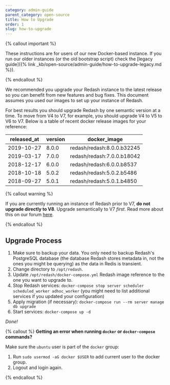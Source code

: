 ```yaml
---
category: admin-guide
parent_category: open-source
title: How to Upgrade
order: 1
slug: how-to-upgrade
---
```


{% callout important %}

These instructions are for users of our new Docker-based instance. If you run our older instances (or the old bootstrap script) check the [legacy guide]({% link _kb/open-source/admin-guide/how-to-upgrade-legacy.md %}).

{% endcallout %}

We recommended you upgrade your Redash instance to the latest release so you can benefit from new features and bug fixes. This document assumes you used our images to set up your instance of Redash.

For best results you should upgrade Redash by one semantic version at a time. To move from V4 to V7, for example, you should upgrade V4 to V5 to V6 to V7. Below is a table of recent docker release images for your reference:

| released_at  | version | docker_image               | 
|--------------|---------|----------------------------| 
| 2019-10-27   | 8.0.0   | redash/redash:8.0.0.b32245 | 
| 2019-03-17   | 7.0.0   | redash/redash:7.0.0.b18042 | 
| 2018-12-17   | 6.0.0   | redash/redash:6.0.0.b8537  | 
| 2018-10-18   | 5.0.2   | redash/redash:5.0.2.b5486  | 
| 2018-09-27   | 5.0.1   | redash/redash:5.0.1.b4850  | 

{% callout warning %}

If you are currently running an instance of Redash prior to V7, **do not upgrade directly to V8**. Upgrade semantically to V7 _first_. Read more about this on our forum [here](https://discuss.redash.io/t/database-migration-using-incorrect-key-for-encryption/4833). 

{% endcallout %}


## Upgrade Process

1. Make sure to backup your data. You only need to backup Redash's PostgreSQL database (the database Redash stores metadata in, not the ones you might be querying) as the data in Redis is transient.
2. Change directory to `/opt/redash`.
3. Update `/opt/redash/docker-compose.yml` Redash image reference to the one you want to upgrade to.
4. Stop Redash services: `docker-compose stop server scheduler scheduled_worker adhoc_worker` (you might need to list additional services if you updated your configuration)
5. Apply migration (if necessary): `docker-compose run --rm server manage db upgrade`
6. Start services: `docker-compose up -d`

_Done!_

{% callout %}
**Getting an error when running `docker` or `docker-compose` commands?**

Make sure the `ubuntu` user is part of the `docker` group:

1. Run `sudo usermod -aG docker $USER` to add current user to the docker group.
2. Logout and login again.

{% endcallout %}
